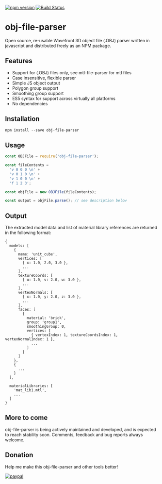 [![npm version](https://badge.fury.io/js/obj-file-parser.svg)](https://badge.fury.io/js/obj-file-parser)
[![Build Status](https://travis-ci.org/WesUnwin/obj-file-parser.svg?branch=master)](https://travis-ci.org/WesUnwin/obj-file-parser)

# obj-file-parser
Open source, re-usable Wavefront 3D object file (.OBJ) parser written
in javascript and distributed freely as an NPM package.


## Features

  * Support for (.OBJ) files only, see mtl-file-parser for mtl files
  * Case insensitive, flexible parser
  * Simple JS object output
  * Polygon group support
  * Smoothing group support
  * ES5 syntax for support across virtually all platforms
  * No dependencies

## Installation

```javascript
npm install --save obj-file-parser
```

## Usage

```javascript
const OBJFile = require('obj-file-parser');

const fileContents =
  'v 0 0 0 \n' +
  'v 0 1 0 \n' +
  'v 1 0 0 \n' +
  'f 1 2 3';

const objFile = new OBJFile(fileContents);

const output = objFile.parse(); // see description below
```


## Output
The extracted model data and list of material library references
are returned in the following format:

```
{
  models: [
    {
      name: 'unit_cube',
      vertices: [
        { x: 1.0, 2.0, 3.0 },
        ...
      ],
      textureCoords: [
        { u: 1.0, v: 2.0, w: 3.0 },
        ...
      ],
      vertexNormals: [
        { x: 1.0, y: 2.0, z: 3.0 },
        ...
      ],
      faces: [
        {
          material: 'brick',
          group: 'group1',
          smoothingGroup: 0,
          vertices: [
            { vertexIndex: 1, textureCoordsIndex: 1, vertexNormalIndex: 1 },
            ...
          ]
        }
      ]
    },
    {
      ...
    }
  ],

  materialLibraries: [
    'mat_lib1.mtl',
    ...
  ]
}
```

## More to come
obj-file-parser is being actively maintained and developed, and is
expected to reach stability soon. Comments, feedback and bug reports
always welcome.

## Donation
Help me make this obj-file-parser and other tools better!

[![paypal](https://www.paypalobjects.com/en_US/i/btn/btn_donateCC_LG.gif)](https://www.paypal.me/WesUnwin)
